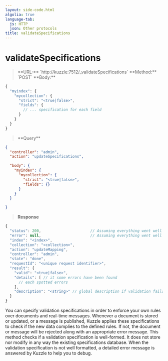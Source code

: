 ```yaml
---
layout: side-code.html
algolia: true
language-tab:
  js: HTTP
  json: Other protocols
title: validateSpecifications
---
```


# validateSpecifications


<blockquote class="js">
<p>
**URL:** `http://kuzzle:7512/_validateSpecifications`  
**Method:** `POST`  
**Body:**
</p>
</blockquote>


```js
{
  "myindex": {
    "mycollection": {
      "strict": "<true|false>",
      "fields": {
        // ... specification for each field
      }
    }
  }
}
```


<blockquote class="json">
<p>
**Query**
</p>
</blockquote>


```json
{
  "controller": "admin",
  "action": "updateSpecifications",

  "body": {
    "myindex": {
      "mycollection": {
        "strict": "<true|false>",
        "fields": {}
      }
    }
  }

}
```

>**Response**

```javascript
{
  "status": 200,                      // Assuming everything went well
  "error": null,                      // Assuming everything went well
  "index": "<index>",
  "collection": "<collection>",
  "action": "updateMapping",
  "controller": "admin",
  "state": "done",
  "requestId": "<unique request identifier>",
  "result": {
    "valid": "<true|false>",
    "details": [ // it some errors have been found
      // each spotted errors
    ],
    "description": "<string>" // global description if validation fails
  }
}
```

You can specify validation specifications in order to enforce your own rules over documents and real-time messages.
Whenever a document is stored or updated, or a message is published, Kuzzle applies these specifications to check if the new data complies to the defined rules. If not, the document or message will be rejected along with an appropriate error message.
This method checks if a validation specification is well-formed. It does not store nor modify in any way the existing specifications database.
When the validation specification is not well formatted, a detailed error message is answered by Kuzzle to help you to debug.
